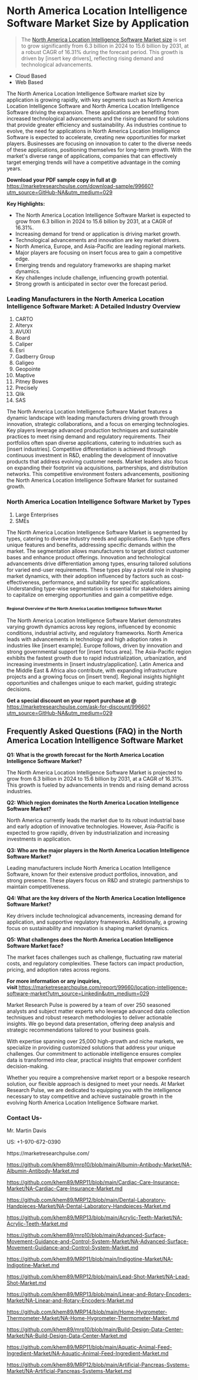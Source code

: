 <h1>North America Location Intelligence Software Market&nbsp;Size by Application</h1><blockquote><p>The <a href="https://marketresearchpulse.com/download-sample/99660?utm_source=GitHub-NA&amp;utm_medium=029">North America Location Intelligence Software Market size</a> is set to grow significantly from 6.3 billion in 2024 to 15.6 billion by 2031, at a robust CAGR of 16.31% during the forecast period. This growth is driven by [insert key drivers], reflecting rising demand and technological advancements.</p></blockquote><ul><li>Cloud Based<li> Web Based</li></ul><p>The North America Location Intelligence Software market size by application is growing rapidly, with key segments such as North America Location Intelligence Software and North America Location Intelligence Software driving the expansion. These applications are benefiting from increased technological advancements and the rising demand for solutions that provide greater efficiency and sustainability. As industries continue to evolve, the need for applications in North America Location Intelligence Software is expected to accelerate, creating new opportunities for market players. Businesses are focusing on innovation to cater to the diverse needs of these applications, positioning themselves for long-term growth. With the market's diverse range of applications, companies that can effectively target emerging trends will have a competitive advantage in the coming years.</p><p><strong>Download your PDF sample copy in full at @ </strong><a href="https://marketresearchpulse.com/download-sample/99660?utm_source=GitHub-NA&amp;utm_medium=029">https://marketresearchpulse.com/download-sample/99660?utm_source=GitHub-NA&amp;utm_medium=029</a></p><p><strong>Key Highlights: </strong></p><ul><li>The North America Location Intelligence Software Market is expected to grow from 6.3 billion in 2024 to 15.6 billion by 2031, at a CAGR of 16.31%.</li><li>Increasing demand for trend or application is driving market growth.</li><li>Technological advancements and innovation are key market drivers.</li><li>North America, Europe, and Asia-Pacific are leading regional markets.</li><li>Major players are focusing on insert focus area to gain a competitive edge.</li><li>Emerging trends and regulatory frameworks are shaping market dynamics.</li><li>Key challenges include challenge, influencing growth potential.</li><li>Strong growth is anticipated in sector over the forecast period.</li></ul><h3>Leading Manufacturers in the North America Location Intelligence Software Market: A Detailed Industry Overview</h3><ol><li>CARTO</li><li>Alteryx</li><li>AVUXI</li><li>Board</li><li>Caliper</li><li>Esri</li><li>Gadberry Group</li><li>Galigeo</li><li>Geopointe</li><li>Maptive</li><li>Pitney Bowes</li><li>Precisely</li><li>Qlik</li><li>SAS</li></ol><div class="flex max-w-full flex-col flex-grow"><div class="min-h-8 text-message flex w-full flex-col items-end gap-2 whitespace-normal break-words [.text-message+&amp;]:mt-5" dir="auto" data-message-author-role="assistant" data-message-id="fd8432e4-4910-450d-b182-61b7bfb0a01f" data-message-model-slug="gpt-4o"><div class="flex w-full flex-col gap-1 empty:hidden first:pt-[3px]"><div class="markdown prose w-full break-words dark:prose-invert light"><p>The North America Location Intelligence Software Market features a dynamic landscape with leading manufacturers driving growth through innovation, strategic collaborations, and a focus on emerging technologies. Key players leverage advanced production techniques and sustainable practices to meet rising demand and regulatory requirements. Their portfolios often span diverse applications, catering to industries such as [insert industries]. Competitive differentiation is achieved through continuous investment in R&amp;D, enabling the development of innovative products that address evolving customer needs. Market leaders also focus on expanding their footprint via acquisitions, partnerships, and distribution networks. This competitive environment fosters advancements, positioning the North America Location Intelligence Software Market for sustained growth.</p></div></div></div></div><h3>North America Location Intelligence Software Market by Types</h3><ol><li>Large Enterprises<li> SMEs</li></ol><div class="flex max-w-full flex-col flex-grow"><div class="min-h-8 text-message flex w-full flex-col items-end gap-2 whitespace-normal break-words [.text-message+&amp;]:mt-5" dir="auto" data-message-author-role="assistant" data-message-id="084470be-0bb7-4664-bddf-5156b4f41249" data-message-model-slug="gpt-4o-mini"><div class="flex w-full flex-col gap-1 empty:hidden first:pt-[3px]"><div class="markdown prose w-full break-words dark:prose-invert light"><p>The North America Location Intelligence Software Market is segmented by types, catering to diverse industry needs and applications. Each type offers unique features and benefits, addressing specific demands within the market. The segmentation allows manufacturers to target distinct customer bases and enhance product offerings. Innovation and technological advancements drive differentiation among types, ensuring tailored solutions for varied end-user requirements. These types play a pivotal role in shaping market dynamics, with their adoption influenced by factors such as cost-effectiveness, performance, and suitability for specific applications. Understanding type-wise segmentation is essential for stakeholders aiming to capitalize on emerging opportunities and gain a competitive edge.</p></div></div></div></div><h3><span style="font-size: 11px;">Regional Overview of the North America Location Intelligence Software Market</span></h3><div class="flex max-w-full flex-col flex-grow"><div class="min-h-8 text-message flex w-full flex-col items-end gap-2 whitespace-normal break-words [.text-message+&amp;]:mt-5" dir="auto" data-message-author-role="assistant" data-message-id="e9038762-ce64-4e30-91c9-9bd413514231" data-message-model-slug="gpt-4o-mini"><div class="flex w-full flex-col gap-1 empty:hidden first:pt-[3px]"><div class="markdown prose w-full break-words dark:prose-invert light"><p>The North America Location Intelligence Software Market demonstrates varying growth dynamics across key regions, influenced by economic conditions, industrial activity, and regulatory frameworks. North America leads with advancements in technology and high adoption rates in industries like [insert example]. Europe follows, driven by innovation and strong governmental support for [insert focus area]. The Asia-Pacific region exhibits the fastest growth due to rapid industrialization, urbanization, and increasing investments in [insert industry/application]. Latin America and the Middle East &amp; Africa also contribute, with expanding infrastructure projects and a growing focus on [insert trend]. Regional insights highlight opportunities and challenges unique to each market, guiding strategic decisions.</p></div></div></div></div><p><strong>Get a special discount on your report purchase at @ </strong><a href="https://marketresearchpulse.com/ask-for-discount/99660?utm_source=GitHub-NA&amp;utm_medium=029">https://marketresearchpulse.com/ask-for-discount/99660?utm_source=GitHub-NA&amp;utm_medium=029</a></p><h2>Frequently Asked Questions (FAQ) in the North America Location Intelligence Software Market</h2><p><strong>Q1: What is the growth forecast for the North America Location Intelligence Software Market?</strong></p><p>The North America Location Intelligence Software Market is projected to grow from 6.3 billion in 2024 to 15.6 billion by 2031, at a CAGR of 16.31%. This growth is fueled by advancements in trends and rising demand across industries.</p><p><strong>Q2: Which region dominates the North America Location Intelligence Software Market?</strong></p><p>North America currently leads the market due to its robust industrial base and early adoption of innovative technologies. However, Asia-Pacific is expected to grow rapidly, driven by industrialization and increasing investments in application.</p><p><strong>Q3: Who are the major players in the North America Location Intelligence Software Market?</strong></p><p>Leading manufacturers include North America Location Intelligence Software, known for their extensive product portfolios, innovation, and strong presence. These players focus on R&amp;D and strategic partnerships to maintain competitiveness.</p><p><strong>Q4: What are the key drivers of the North America Location Intelligence Software Market?</strong></p><p>Key drivers include technological advancements, increasing demand for application, and supportive regulatory frameworks. Additionally, a growing focus on sustainability and innovation is shaping market dynamics.</p><p><strong>Q5: What challenges does the North America Location Intelligence Software Market face?</strong></p><p>The market faces challenges such as challenge, fluctuating raw material costs, and regulatory complexities. These factors can impact production, pricing, and adoption rates across regions.</p><p><strong>For more information or any inquiries, visit&nbsp;</strong><a href="https://marketresearchpulse.com/report/99660/location-intelligence-software-market?utm_source=Linkedin&utm_medium=029">https://marketresearchpulse.com/report/99660/location-intelligence-software-market?utm_source=Linkedin&utm_medium=029</a></p><p>Market Research Pulse is powered by a team of over 250 seasoned analysts and subject matter experts who leverage advanced data collection techniques and robust research methodologies to deliver actionable insights. We go beyond data presentation, offering deep analysis and strategic recommendations tailored to your business goals.</p><p>With expertise spanning over 25,000 high-growth and niche markets, we specialize in providing customized solutions that address your unique challenges. Our commitment to actionable intelligence ensures complex data is transformed into clear, practical insights that empower confident decision-making.</p><p>Whether you require a comprehensive market report or a bespoke research solution, our flexible approach is designed to meet your needs. At Market Research Pulse, we are dedicated to equipping you with the intelligence necessary to stay competitive and achieve sustainable growth in the evolving North America Location Intelligence Software market.</p><h3><strong>Contact Us-</strong></h3><p>Mr. Martin Davis</p><p>US: +1-970-672-0390</p><p>https://marketresearchpulse.com/</p><p><a href="https://github.com/khem89/mrp10/blob/main/Albumin-Antibody-Market/NA-Albumin-Antibody-Market.md">https://github.com/khem89/mrp10/blob/main/Albumin-Antibody-Market/NA-Albumin-Antibody-Market.md</a></p><p><a href="https://github.com/khem89/MRP11/blob/main/Cardiac-Care-Insurance-Market/NA-Cardiac-Care-Insurance-Market.md">https://github.com/khem89/MRP11/blob/main/Cardiac-Care-Insurance-Market/NA-Cardiac-Care-Insurance-Market.md</a></p><p><a href="https://github.com/khem89/MRP12/blob/main/Dental-Laboratory-Handpieces-Market/NA-Dental-Laboratory-Handpieces-Market.md">https://github.com/khem89/MRP12/blob/main/Dental-Laboratory-Handpieces-Market/NA-Dental-Laboratory-Handpieces-Market.md</a></p><p><a href="https://github.com/khem89/MRP13/blob/main/Acrylic-Teeth-Market/NA-Acrylic-Teeth-Market.md">https://github.com/khem89/MRP13/blob/main/Acrylic-Teeth-Market/NA-Acrylic-Teeth-Market.md</a></p><p><a href="https://github.com/khem89/mrp10/blob/main/Advanced-Surface-Movement-Guidance-and-Control-System-Market/NA-Advanced-Surface-Movement-Guidance-and-Control-System-Market.md">https://github.com/khem89/mrp10/blob/main/Advanced-Surface-Movement-Guidance-and-Control-System-Market/NA-Advanced-Surface-Movement-Guidance-and-Control-System-Market.md</a></p><p><a href="https://github.com/khem89/MRP11/blob/main/Indigotine-Market/NA-Indigotine-Market.md">https://github.com/khem89/MRP11/blob/main/Indigotine-Market/NA-Indigotine-Market.md</a></p><p><a href="https://github.com/khem89/MRP12/blob/main/Lead-Shot-Market/NA-Lead-Shot-Market.md">https://github.com/khem89/MRP12/blob/main/Lead-Shot-Market/NA-Lead-Shot-Market.md</a></p><p><a href="https://github.com/khem89/MRP13/blob/main/Linear-and-Rotary-Encoders-Market/NA-Linear-and-Rotary-Encoders-Market.md">https://github.com/khem89/MRP13/blob/main/Linear-and-Rotary-Encoders-Market/NA-Linear-and-Rotary-Encoders-Market.md</a></p><p><a href="https://github.com/khem89/MRP14/blob/main/Home-Hygrometer-Thermometer-Market/NA-Home-Hygrometer-Thermometer-Market.md">https://github.com/khem89/MRP14/blob/main/Home-Hygrometer-Thermometer-Market/NA-Home-Hygrometer-Thermometer-Market.md</a></p><p><a href="https://github.com/khem89/mrp10/blob/main/Build-Design-Data-Center-Market/NA-Build-Design-Data-Center-Market.md">https://github.com/khem89/mrp10/blob/main/Build-Design-Data-Center-Market/NA-Build-Design-Data-Center-Market.md</a></p><p><a href="https://github.com/khem89/MRP11/blob/main/Aquatic-Animal-Feed-Ingredient-Market/NA-Aquatic-Animal-Feed-Ingredient-Market.md">https://github.com/khem89/MRP11/blob/main/Aquatic-Animal-Feed-Ingredient-Market/NA-Aquatic-Animal-Feed-Ingredient-Market.md</a></p><p><a href="https://github.com/khem89/MRP12/blob/main/Artificial-Pancreas-Systems-Market/NA-Artificial-Pancreas-Systems-Market.md">https://github.com/khem89/MRP12/blob/main/Artificial-Pancreas-Systems-Market/NA-Artificial-Pancreas-Systems-Market.md</a></p>
